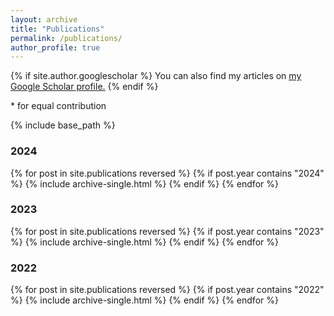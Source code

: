 ```yaml
---
layout: archive
title: "Publications"
permalink: /publications/
author_profile: true
---
```


{% if site.author.googlescholar %}
  You can also find my articles on <u><a href="{{site.author.googlescholar}}">my Google Scholar profile</a>.</u>
{% endif %}

$\ast$ for equal contribution

{% include base_path %}

<h3>2024</h3>

{% for post in site.publications reversed %}
  {% if post.year contains "2024" %}
    {% include archive-single.html %}
  {% endif %}
{% endfor %}

<h3>2023</h3>

{% for post in site.publications reversed %}
  {% if post.year contains "2023" %}
    {% include archive-single.html %}
  {% endif %}
{% endfor %}

<h3>2022</h3>

{% for post in site.publications reversed %}
  {% if post.year contains "2022" %}
    {% include archive-single.html %}
  {% endif %}
{% endfor %}
